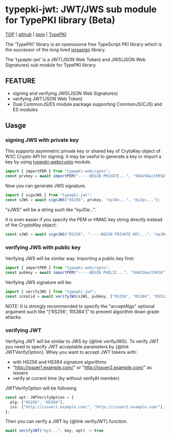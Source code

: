 typepki-jwt: JWT/JWS sub module for TypePKI library (Beta)
==========================================================

[TOP](https://kjur.github.io/typepki-jwt/) | [github](https://github.com/kjur/typepki-jwt) | [npm](https://www.npmjs.com/package/typepki-jwt) | [TypePKI](https://kjur.github.io/typepki/) 

The 'TypePKI' library is an opensource free TypeScript PKI library which is the successor of the long lived [jsrsasign](https://kjur.github.io/jsrsasign) library.

The 'typepki-jwt' is a JWT(JSON Web Token) and JWS(JSON Web Signatures) sub module for TypePKI library.

## FEATURE
- signing and verifying JWS(JSON Web Signatures)
- verifying JWT(JSON Web Token)
- Dual CommonJS/ES module package supporting CommonJS(CJS) and ES modules

## Uasge

### signing JWS with private key
This supports asymmetric private key or shared key of CrytoKey object of W3C Crypto API for signing.
It may be useful to generate a key or import a key by using [typepki-webcrypto](https://kjur.github.io/typepki-webcrypto/) module.

```JavaScript
import { importPEM } from "typepki-webcrypto";
const prvkey = await importPEM("-----BEGIN PRIVATE...", "SHA256withRSA");
```

Now you can generate JWS signature.
```JavaScript
import { signJWS } from "typepki-jwt";
const sJWS = await signJWS("RS256", prvkey, "eyJOe...", "eyJpc...");
```
"sJWS" will be a string such like "eyJOe...".

It is even easier if you specify the PEM or HMAC key string directly instead of the CryptoKey object:
```JavaScript
const sJWS = await signJWS("RS256", "-----BEGIN PRIVATE KEY...", "eyJOe...", "eyJpc...");
```

### verifying JWS with public key
Verifying JWS will be similar way. Importing a public key first:
```JavaScript
import { importPEM } from "typepki-webcrypto";
const pubkey = await importPEM("-----BEGIN PUBLIC...", "SHA256withRSA");
```

Verifying JWS signature will be:
```JavaScript
import { verifyJWS } from "typepki-jwt";
const isValid = await verifyJWS(sJWS, pubkey, ["RS256", "RS384", "RS512"]);
```

NOTE: It is strongly recommended to specify the "acceptAlgs" optional argument such like "['RS256', 'RS384']" to prevent algorithm down grade attacks.

### verifying JWT
Verifying JWT will be similar to JWS by {@link verifyJWS}. To verify JWT you need to specify JWT acceptable parameters by {@link JWTVerifyOption}.
Whey you want to accept JWT tokens with:

- with HS256 and HS384 signature algorithms
- "http://issuer1.example.com/" or "http://issuer2.example.com/" as issuers
- verify at current time (by without verifyAt member)

JWTVerifyOption will be following
```ts
const opt: JWTVerifyOption = {
  alg: ["HS256", "HS384"],
  iss: ["http://issuer1.example.com/", "http://issuer2.example.com/"],
};
```

Then you can verify a JWT by {@link verifyJWT} funciton.
```ts
await verifyJWT("eyJ...", key, opt) -> true
```